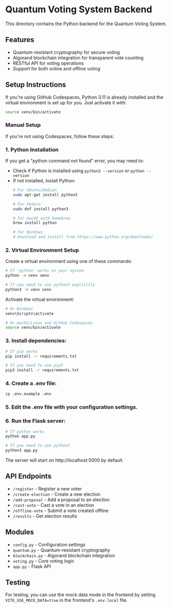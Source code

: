 
# Quantum Voting System Backend

This directory contains the Python backend for the Quantum Voting System.

## Features

- Quantum-resistant cryptography for secure voting
- Algorand blockchain integration for transparent vote counting
- RESTful API for voting operations
- Support for both online and offline voting

## Setup Instructions

If you're using GitHub Codespaces, Python 3.11 is already installed and the virtual environment is set up for you. Just activate it with:

```bash
source venv/bin/activate
```

### Manual Setup

If you're not using Codespaces, follow these steps:

### 1. Python Installation

If you get a "python command not found" error, you may need to:

- Check if Python is installed using `python3 --version` or `python --version`
- If not installed, install Python:
  ```bash
  # For Ubuntu/Debian
  sudo apt-get install python3
  
  # For Fedora
  sudo dnf install python3
  
  # For macOS with Homebrew
  brew install python
  
  # For Windows
  # Download and install from https://www.python.org/downloads/
  ```

### 2. Virtual Environment Setup

Create a virtual environment using one of these commands:
```bash
# If 'python' works on your system
python -m venv venv

# If you need to use python3 explicitly
python3 -m venv venv
```

Activate the virtual environment:
```bash
# On Windows
venv\Scripts\activate

# On macOS/Linux and GitHub Codespaces
source venv/bin/activate
```

### 3. Install dependencies:
```bash
# If pip works
pip install -r requirements.txt

# If you need to use pip3
pip3 install -r requirements.txt
```

### 4. Create a .env file:
```bash
cp .env.example .env
```

### 5. Edit the .env file with your configuration settings.

### 6. Run the Flask server:
```bash
# If python works
python app.py

# If you need to use python3
python3 app.py
```

The server will start on http://localhost:5000 by default.

## API Endpoints

- `/register` - Register a new voter
- `/create-election` - Create a new election
- `/add-proposal` - Add a proposal to an election
- `/cast-vote` - Cast a vote in an election
- `/offline-vote` - Submit a vote created offline
- `/results` - Get election results

## Modules

- `config.py` - Configuration settings
- `quantum.py` - Quantum-resistant cryptography
- `blockchain.py` - Algorand blockchain integration
- `voting.py` - Core voting logic
- `app.py` - Flask API

## Testing

For testing, you can use the mock data mode in the frontend by setting `VITE_USE_MOCK_DATA=true` in the frontend's `.env.local` file.
